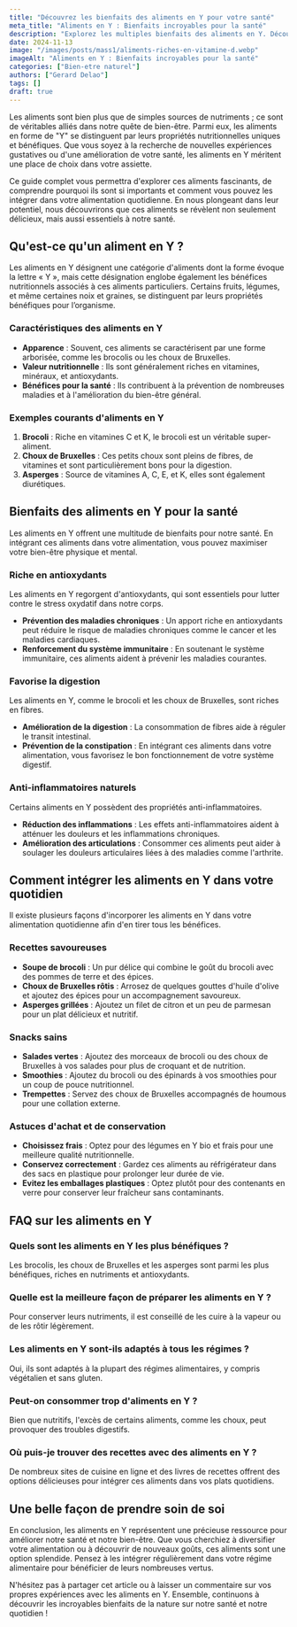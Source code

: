 ```yaml
---
title: "Découvrez les bienfaits des aliments en Y pour votre santé"
meta_title: "Aliments en Y : Bienfaits incroyables pour la santé"
description: "Explorez les multiples bienfaits des aliments en Y. Découvrez comment intégrer ces super-aliments à votre alimentation pour un bien-être optimal."
date: 2024-11-13
image: "/images/posts/mass1/aliments-riches-en-vitamine-d.webp"
imageAlt: "Aliments en Y : Bienfaits incroyables pour la santé"
categories: ["Bien-etre naturel"]
authors: ["Gerard Delao"]
tags: []
draft: true
---
```



Les aliments sont bien plus que de simples sources de nutriments ; ce sont de véritables alliés dans notre quête de bien-être. Parmi eux, les aliments en forme de "Y" se distinguent par leurs propriétés nutritionnelles uniques et bénéfiques. Que vous soyez à la recherche de nouvelles expériences gustatives ou d'une amélioration de votre santé, les aliments en Y méritent une place de choix dans votre assiette. 

Ce guide complet vous permettra d'explorer ces aliments fascinants, de comprendre pourquoi ils sont si importants et comment vous pouvez les intégrer dans votre alimentation quotidienne. En nous plongeant dans leur potentiel, nous découvrirons que ces aliments se révèlent non seulement délicieux, mais aussi essentiels à notre santé.

## Qu'est-ce qu'un aliment en Y ?

Les aliments en Y désignent une catégorie d'aliments dont la forme évoque la lettre « Y », mais cette désignation englobe également les bénéfices nutritionnels associés à ces aliments particuliers. Certains fruits, légumes, et même certaines noix et graines, se distinguent par leurs propriétés bénéfiques pour l’organisme.

### Caractéristiques des aliments en Y 

- **Apparence** : Souvent, ces aliments se caractérisent par une forme arborisée, comme les brocolis ou les choux de Bruxelles.
- **Valeur nutritionnelle** : Ils sont généralement riches en vitamines, minéraux, et antioxydants.
- **Bénéfices pour la santé** : Ils contribuent à la prévention de nombreuses maladies et à l'amélioration du bien-être général.

### Exemples courants d'aliments en Y

1. **Brocoli** : Riche en vitamines C et K, le brocoli est un véritable super-aliment.
2. **Choux de Bruxelles** : Ces petits choux sont pleins de fibres, de vitamines et sont particulièrement bons pour la digestion.
3. **Asperges** : Source de vitamines A, C, E, et K, elles sont également diurétiques.

## Bienfaits des aliments en Y pour la santé

Les aliments en Y offrent une multitude de bienfaits pour notre santé. En intégrant ces aliments dans votre alimentation, vous pouvez maximiser votre bien-être physique et mental. 

### Riche en antioxydants

Les aliments en Y regorgent d'antioxydants, qui sont essentiels pour lutter contre le stress oxydatif dans notre corps. 

- **Prévention des maladies chroniques** : Un apport riche en antioxydants peut réduire le risque de maladies chroniques comme le cancer et les maladies cardiaques.
- **Renforcement du système immunitaire** : En soutenant le système immunitaire, ces aliments aident à prévenir les maladies courantes.

### Favorise la digestion

Les aliments en Y, comme le brocoli et les choux de Bruxelles, sont riches en fibres.

- **Amélioration de la digestion** : La consommation de fibres aide à réguler le transit intestinal.
- **Prévention de la constipation** : En intégrant ces aliments dans votre alimentation, vous favorisez le bon fonctionnement de votre système digestif.

### Anti-inflammatoires naturels

Certains aliments en Y possèdent des propriétés anti-inflammatoires.

- **Réduction des inflammations** : Les effets anti-inflammatoires aident à atténuer les douleurs et les inflammations chroniques.
- **Amélioration des articulations** : Consommer ces aliments peut aider à soulager les douleurs articulaires liées à des maladies comme l'arthrite.

## Comment intégrer les aliments en Y dans votre quotidien

Il existe plusieurs façons d'incorporer les aliments en Y dans votre alimentation quotidienne afin d'en tirer tous les bénéfices.

### Recettes savoureuses

- **Soupe de brocoli** : Un pur délice qui combine le goût du brocoli avec des pommes de terre et des épices.
- **Choux de Bruxelles rôtis** : Arrosez de quelques gouttes d'huile d'olive et ajoutez des épices pour un accompagnement savoureux.
- **Asperges grillées** : Ajoutez un filet de citron et un peu de parmesan pour un plat délicieux et nutritif.

### Snacks sains

- **Salades vertes** : Ajoutez des morceaux de brocoli ou des choux de Bruxelles à vos salades pour plus de croquant et de nutrition.
- **Smoothies** : Ajoutez du brocoli ou des épinards à vos smoothies pour un coup de pouce nutritionnel.
- **Trempettes** : Servez des choux de Bruxelles accompagnés de houmous pour une collation externe.

### Astuces d'achat et de conservation

- **Choisissez frais** : Optez pour des légumes en Y bio et frais pour une meilleure qualité nutritionnelle.
- **Conservez correctement** : Gardez ces aliments au réfrigérateur dans des sacs en plastique pour prolonger leur durée de vie.
- **Evitez les emballages plastiques** : Optez plutôt pour des contenants en verre pour conserver leur fraîcheur sans contaminants.

## FAQ sur les aliments en Y

### Quels sont les aliments en Y les plus bénéfiques ?
Les brocolis, les choux de Bruxelles et les asperges sont parmi les plus bénéfiques, riches en nutriments et antioxydants.

### Quelle est la meilleure façon de préparer les aliments en Y ?
Pour conserver leurs nutriments, il est conseillé de les cuire à la vapeur ou de les rôtir légèrement.

### Les aliments en Y sont-ils adaptés à tous les régimes ?
Oui, ils sont adaptés à la plupart des régimes alimentaires, y compris végétalien et sans gluten.

### Peut-on consommer trop d'aliments en Y ?
Bien que nutritifs, l'excès de certains aliments, comme les choux, peut provoquer des troubles digestifs.

### Où puis-je trouver des recettes avec des aliments en Y ?
De nombreux sites de cuisine en ligne et des livres de recettes offrent des options délicieuses pour intégrer ces aliments dans vos plats quotidiens.

## Une belle façon de prendre soin de soi

En conclusion, les aliments en Y représentent une précieuse ressource pour améliorer notre santé et notre bien-être. Que vous cherchiez à diversifier votre alimentation ou à découvrir de nouveaux goûts, ces aliments sont une option splendide. Pensez à les intégrer régulièrement dans votre régime alimentaire pour bénéficier de leurs nombreuses vertus. 

N'hésitez pas à partager cet article ou à laisser un commentaire sur vos propres expériences avec les aliments en Y. Ensemble, continuons à découvrir les incroyables bienfaits de la nature sur notre santé et notre quotidien !

